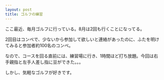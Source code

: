 ```yaml
---
layout: post
title: ゴルフの練習 
---
```


ここ最近、毎月ゴルフに行っている。8月は2回も行くことになってる。

2回目はコンペで、少ないから参加して欲しいと連絡があったのに、ふたを明けてみると参加者約100名のコンペ。

なので、コースを回る直前には、練習場に行き、1時間ほど打ち放題。今回は右手親指と左手人差し指に豆ができた。。。

しかし、気軽なゴルフが好きです。